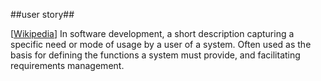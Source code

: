 ##user story##

\[[Wikipedia](http://en.wikipedia.org/wiki/User_story)\] In software development, a short description capturing a specific need or mode of usage by a user of a system. Often used as the basis for defining the functions a system must provide, and facilitating requirements management.
